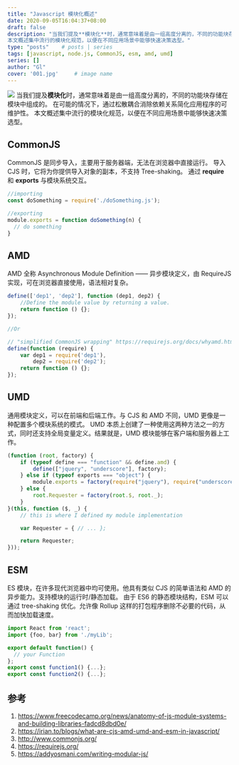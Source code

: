 ```yaml
---
title: "Javascript 模块化概述"
date: 2020-09-05T16:04:37+08:00
draft: false
description: "当我们提及**模块化**时，通常意味着是由一组高度分离的，不同的功能块存储在模块中组成的。在可能的情况下，通过松散耦合消除依赖关系简化应用程序的可维护性。
本文概述集中流行的模块化规范，以便在不同应用场景中能够快速决策选型。"
type: "posts"    # posts | series
tags: [javascript, node.js, CommonJS, esm, amd, umd]
series: []
author: "Gl"
cover: '001.jpg'     # image name
---
```


![](001\.jpg)
当我们提及**模块化**时，通常意味着是由一组高度分离的，不同的功能块存储在模块中组成的。
在可能的情况下，通过松散耦合消除依赖关系简化应用程序的可维护性。
本文概述集中流行的模块化规范，以便在不同应用场景中能够快速决策选型。

## CommonJS

CommonJS 是同步导入，主要用于服务器端，无法在浏览器中直接运行。
导入 CJS 时，它将为你提供导入对象的副本，不支持 Tree-shaking。
通过 **require** 和 **exports** 与模块系统交互。

```javascript
//importing
const doSomething = require('./doSomething.js');

//exporting
module.exports = function doSomething(n) {
  // do something
}
```

## AMD

AMD 全称 Asynchronous Module Definition —— 异步模块定义，由 RequireJS 实现，可在浏览器直接使用，语法相对复杂。

```javascript
define(['dep1', 'dep2'], function (dep1, dep2) {
    //Define the module value by returning a value.
    return function () {};
});

//Or

// "simplified CommonJS wrapping" https://requirejs.org/docs/whyamd.html
define(function (require) {
    var dep1 = require('dep1'),
        dep2 = require('dep2');
    return function () {};
});
```

## UMD

通用模块定义，可以在前端和后端工作。与 CJS 和 AMD 不同，UMD 更像是一种配置多个模块系统的模式。
UMD 本质上创建了一种使用这两种方法之一的方式，同时还支持全局变量定义。结果就是，UMD 模块能够在客户端和服务器上工作。

```javascript
(function (root, factory) {
    if (typeof define === "function" && define.amd) {
        define(["jquery", "underscore"], factory);
    } else if (typeof exports === "object") {
        module.exports = factory(require("jquery"), require("underscore"));
    } else {
        root.Requester = factory(root.$, root._);
    }
}(this, function ($, _) {
    // this is where I defined my module implementation

    var Requester = { // ... };

    return Requester;
}));
```

## ESM

ES 模块，在许多现代浏览器中均可使用。他具有类似 CJS 的简单语法和 AMD 的异步能力。支持模块的运行时/静态加载。
由于 ES6 的静态模块结构，ESM 可以通过 tree-shaking 优化。允许像 Rollup 这样的打包程序删除不必要的代码，从而加快加载速度。

```javascript
import React from 'react';
import {foo, bar} from './myLib';

export default function() {
  // your Function
};
export const function1() {...};
export const function2() {...};
```

## 参考

1. <https://www.freecodecamp.org/news/anatomy-of-js-module-systems-and-building-libraries-fadcd8dbd0e/>
1. <https://irian.to/blogs/what-are-cjs-amd-umd-and-esm-in-javascript/>
1. <http://www.commonjs.org/>
1. <https://requirejs.org/>
1. <https://addyosmani.com/writing-modular-js/>
